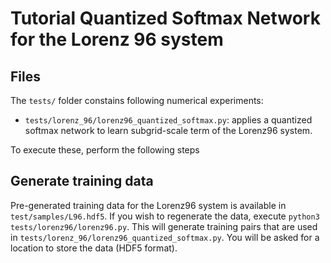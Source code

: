 # Tutorial Quantized Softmax Network for the Lorenz 96 system

## Files

The `tests/` folder constains following numerical experiments: 

+ `tests/lorenz_96/lorenz96_quantized_softmax.py`: applies a quantized softmax network to learn subgrid-scale term of the Lorenz96 system.

To execute these, perform the following steps

## Generate training data

Pre-generated training data for the Lorenz96 system is available in `test/samples/L96.hdf5`. If you wish to regenerate the data, execute `python3 tests/lorenz96/lorenz96.py`. This will generate training pairs that are used in `tests/lorenz_96/lorenz96_quantized_softmax.py`. You will be asked for a location to store the data (HDF5 format).
